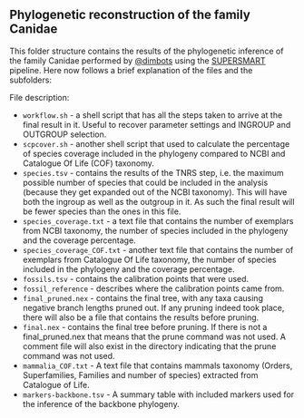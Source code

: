 Phylogenetic reconstruction of the family Canidae
--------------

This folder structure contains the results of the phylogenetic inference of the family Canidae
performed by [@dimbots](http://github.com/dimbots) using the [SUPERSMART](http://github.com/naturalis/supersmart)
pipeline. Here now follows a brief explanation of the files and the subfolders:

File description:

- `workflow.sh` - a shell script that has all the steps taken to arrive at the 
  final result in it. Useful to recover parameter settings and INGROUP and
  OUTGROUP selection.
- `scpcover.sh` - another shell script that used to calculate the percentage of species 
  coverage included in the phylogeny compared to NCBI and Catalogue Of Life (COF) taxonomy.
- `species.tsv` - contains the results of the TNRS step, i.e. the maximum possible
  number of species that could be included in the analysis (because they get
  expanded out of the NCBI taxonomy). This will have both the ingroup as well as
  the outgroup in it. As such the final result will be fewer species than the 
  ones in this file.
- `species_coverage.txt` - a text file that contains the number of exemplars 
  from NCBI taxonomy, the number of species included in the phylogeny and the coverage 
  percentage.
- `species_coverage_COF.txt` - another text file that contains the number of exemplars from
  Catalogue Of Life taxonomy, the number of species included in the phylogeny and the 
  coverage percentage.
- `fossils.tsv` - contains the calibration points that were used.
- `fossil_reference` - describes where the calibration points came from.
- `final_pruned.nex` - contains the final tree, with any taxa causing negative branch
  lengths pruned out. If any pruning indeed took place, there will also be a file that contains the results before pruning.
- `final.nex` - contains the final tree before pruning. If there is not a final_pruned.nex that means that the prune command 
was not used. A comment file will also exist in the directory indicating that the prune command was not used.
- `mammalia_COF.txt` - A text file that contains mammals taxonomy 
  (Orders, Superfamilies, Families and number of species) extracted from Catalogue of Life.
- `markers-backbone.tsv` - A summary table with included markers used for the inference of the backbone phylogeny.



